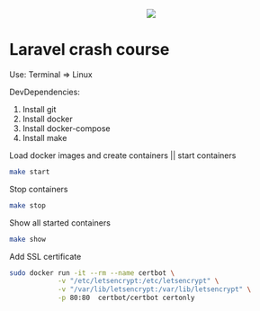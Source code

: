 <p align="center"><img src="https://laravel.com/assets/img/components/logo-laravel.svg"></p>

# Laravel crash course

Use:
Terminal => Linux

DevDependencies:
1. Install git
2. Install docker
3. Install docker-compose
4. Install make

Load docker images and create containers || start containers
```bash
make start
```

Stop containers
```bash
make stop
```

Show all started containers
```bash
make show
```

Add SSL certificate
```bash
sudo docker run -it --rm --name certbot \
            -v "/etc/letsencrypt:/etc/letsencrypt" \
            -v "/var/lib/letsencrypt:/var/lib/letsencrypt" \
            -p 80:80  certbot/certbot certonly
```
